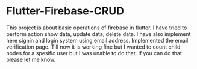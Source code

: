# Flutter-Firebase-CRUD
This project is about basic operations of firebase in flutter.
I have tried to perform action show data, update data, delete data.
I have also implement here signin and login system using email address. 
Implemented the email verification page.
Till now it is working fine but I wanted to count child nodes for a spesific user
but I was unable to do that. If you can do that please let me know.
